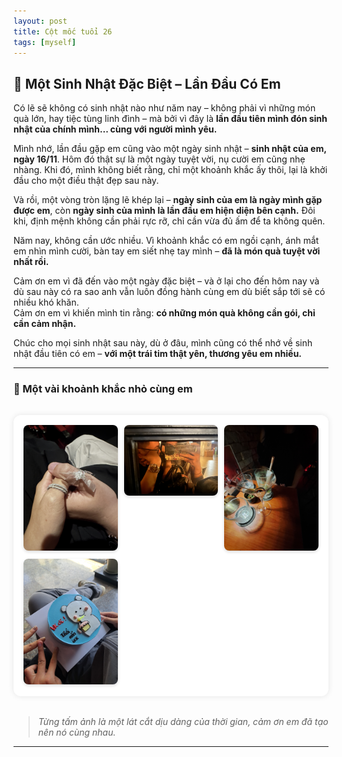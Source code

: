 ```yaml
---
layout: post
title: Cột mốc tuổi 26
tags: [myself]
---
```


## 🎂 Một Sinh Nhật Đặc Biệt – Lần Đầu Có Em

Có lẽ sẽ không có sinh nhật nào như năm nay – không phải vì những món quà lớn, hay tiệc tùng linh đình – mà bởi vì đây là **lần đầu tiên mình đón sinh nhật của chính mình… cùng với người mình yêu.**

Mình nhớ, lần đầu gặp em cũng vào một ngày sinh nhật – **sinh nhật của em, ngày 16/11**. Hôm đó thật sự là một ngày tuyệt vời, nụ cười em cũng nhẹ nhàng. Khi đó, mình không biết rằng, chỉ một khoảnh khắc ấy thôi, lại là khởi đầu cho một điều thật đẹp sau này.

Và rồi, một vòng tròn lặng lẽ khép lại – **ngày sinh của em là ngày mình gặp được em**, còn **ngày sinh của mình là lần đầu em hiện diện bên cạnh.** Đôi khi, định mệnh không cần phải rực rỡ, chỉ cần vừa đủ ấm để ta không quên.

Năm nay, không cần ước nhiều. Vì khoảnh khắc có em ngồi cạnh, ánh mắt em nhìn mình cười, bàn tay em siết nhẹ tay mình – **đã là món quà tuyệt vời nhất rồi.**

Cảm ơn em vì đã đến vào một ngày đặc biệt – và ở lại cho đến hôm nay và dù sau này có ra sao anh vẫn luôn đồng hành cùng em dù biết sắp tới sẽ có nhiều khó khăn.  
Cảm ơn em vì khiến mình tin rằng: **có những món quà không cần gói, chỉ cần cảm nhận.**

Chúc cho mọi sinh nhật sau này, dù ở đâu, mình cũng có thể nhớ về sinh nhật đầu tiên có em – **với một trái tim thật yên, thương yêu em nhiều.**

---

### 📸 Một vài khoảnh khắc nhỏ cùng em

<div class="photo-frame">
    <div class="image-grid">
        <a href="/img/26032025/pic0.jpg" target="_blank"><img src="/img/26032025/pic0.jpg" alt="pic0" /></a>
        <a href="/img/26032025/pic1.jpg" target="_blank"><img src="/img/26032025/pic1.jpg" alt="pic1" /></a>
        <a href="/img/26032025/pic2.jpg" target="_blank"><img src="/img/26032025/pic2.jpg" alt="pic2" /></a>
        <a href="/img/26032025/pic3.jpg" target="_blank"><img src="/img/26032025/pic3.jpg" alt="pic3" /></a>
    </div>
</div>

<style>
    .photo-frame {
        max-width: 700px;
        margin: 2rem auto;
        padding: 16px;
        background: #fff;
        border-radius: 12px;
        box-shadow: 0 0 10px rgba(0, 0, 0, 0.1);
    }

    .image-grid {
        display: grid;
        grid-template-columns: repeat(auto-fill, minmax(150px, 1fr));
        gap: 10px;
    }

    .image-grid img {
        width: 100%;
        border-radius: 8px;
        box-shadow: 0 2px 5px rgba(0, 0, 0, 0.15);
        transition: transform 0.2s ease;
    }

    .image-grid img:hover {
        transform: scale(1.05);
    }
</style>


> *Từng tấm ảnh là một lát cắt dịu dàng của thời gian, cảm ơn em đã tạo nên nó cùng nhau.*

---

